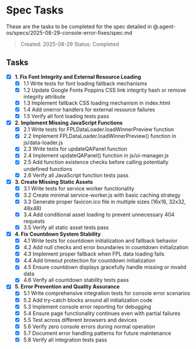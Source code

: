 # Spec Tasks

These are the tasks to be completed for the spec detailed in @.agent-os/specs/2025-08-29-console-error-fixes/spec.md

> Created: 2025-08-29
> Status: Completed

## Tasks

- [x] **1. Fix Font Integrity and External Resource Loading**
  - [x] 1.1 Write tests for font loading fallback mechanisms
  - [x] 1.2 Update Google Fonts Poppins CSS link integrity hash or remove integrity attribute
  - [x] 1.3 Implement fallback CSS loading mechanism in index.html
  - [x] 1.4 Add onerror handlers for external resource failures
  - [x] 1.5 Verify all font loading tests pass

- [x] **2. Implement Missing JavaScript Functions**
  - [x] 2.1 Write tests for FPLDataLoader.loadWinnerPreview function
  - [x] 2.2 Implement FPLDataLoader.loadWinnerPreview() function in js/data-loader.js
  - [x] 2.3 Write tests for updateQAPanel function
  - [x] 2.4 Implement updateQAPanel() function in js/ui-manager.js
  - [x] 2.5 Add function existence checks before calling potentially undefined functions
  - [x] 2.6 Verify all JavaScript function tests pass

- [x] **3. Create Missing Static Assets**
  - [x] 3.1 Write tests for service worker functionality
  - [x] 3.2 Create minimal service-worker.js with basic caching strategy
  - [x] 3.3 Generate proper favicon.ico file in multiple sizes (16x16, 32x32, 48x48)
  - [x] 3.4 Add conditional asset loading to prevent unnecessary 404 requests
  - [x] 3.5 Verify all static asset tests pass

- [x] **4. Fix Countdown System Stability**
  - [x] 4.1 Write tests for countdown initialization and fallback behavior
  - [x] 4.2 Add null checks and error boundaries in countdown initialization
  - [x] 4.3 Implement proper fallback when FPL data loading fails
  - [x] 4.4 Add timeout protection for countdown initialization
  - [x] 4.5 Ensure countdown displays gracefully handle missing or invalid data
  - [x] 4.6 Verify all countdown stability tests pass

- [x] **5. Error Prevention and Quality Assurance**
  - [x] 5.1 Write comprehensive integration tests for console error scenarios
  - [x] 5.2 Add try-catch blocks around all initialization code
  - [x] 5.3 Implement console error reporting for debugging
  - [x] 5.4 Ensure page functionality continues even with partial failures
  - [x] 5.5 Test across different browsers and devices
  - [x] 5.6 Verify zero console errors during normal operation
  - [x] 5.7 Document error handling patterns for future maintenance
  - [x] 5.8 Verify all integration tests pass